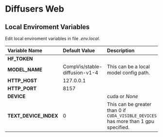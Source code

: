 # Diffusers Web

## Local Enviroment Variables
Edit local enviroment variables in file *.env.local*.

Variable Name						| Default Value						| Description
:--									| :--								| :--
**HF_TOKEN**						|									|
**MODEL_NAME**						| CompVis/stable-diffusion-v1-4		| This can be a local model config path.
**HTTP_HOST**						| 127.0.0.1							|
**HTTP_PORT**						| 8157								|
**DEVICE**							|									| cuda or *None*
**TEXT_DEVICE_INDEX**				| 0									| This can be greater than 0 if `CUDA_VISIBLE_DEVICES` has more than 1 gpu specified.
